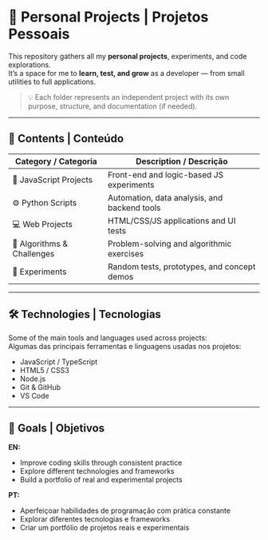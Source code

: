 # 🧠 Personal Projects | Projetos Pessoais

This repository gathers all my **personal projects**, experiments, and code explorations.  
It’s a space for me to **learn, test, and grow** as a developer — from small utilities to full applications.

> 💡 Each folder represents an independent project with its own purpose, structure, and documentation (if needed).

---

## 🚀 Contents | Conteúdo

| Category / Categoria | Description / Descrição |
|-----------------------|--------------------------|
| 🧩 JavaScript Projects | Front-end and logic-based JS experiments |
| ⚙️ Python Scripts | Automation, data analysis, and backend tools |
| 💻 Web Projects | HTML/CSS/JS applications and UI tests |
| 🧠 Algorithms & Challenges | Problem-solving and algorithmic exercises |
| 🧪 Experiments | Random tests, prototypes, and concept demos |

---

## 🛠️ Technologies | Tecnologias

Some of the main tools and languages used across projects:  
Algumas das principais ferramentas e linguagens usadas nos projetos:

- JavaScript / TypeScript  
- HTML5 / CSS3  
- Node.js  
- Git & GitHub  
- VS Code  

---

## 🎯 Goals | Objetivos

**EN:**  
- Improve coding skills through consistent practice  
- Explore different technologies and frameworks  
- Build a portfolio of real and experimental projects  

**PT:**  
- Aperfeiçoar habilidades de programação com prática constante  
- Explorar diferentes tecnologias e frameworks  
- Criar um portfólio de projetos reais e experimentais  


